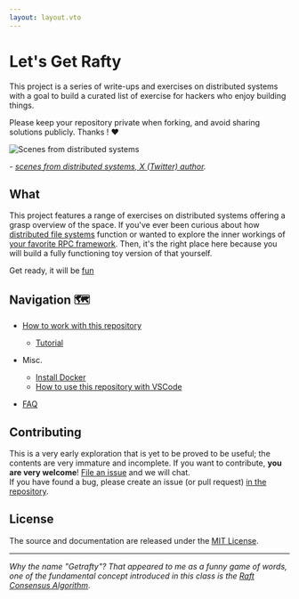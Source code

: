 ```yaml
---
layout: layout.vto
---
```



# Let's Get Rafty

This project is a series of write-ups and exercises on distributed systems with a goal to build a curated list of exercise for hackers who enjoy building things. 

Please keep your repository private when forking, and avoid sharing solutions publicly. Thanks ! ❤️


![Scenes from distributed systems](/static/scenes-from-distributed-systems.webp)

*- [scenes from distributed systems, X (Twitter) author](https://x.com/b0rk/status/1056560207562711041).* 

## What

This project features a range of exercises on distributed systems offering a grasp overview of the space. If you've ever been curious about how [distributed file systems](https://static.googleusercontent.com/media/research.google.com/en//archive/gfs-sosp2003.pdf) function or wanted to explore the inner workings of [your favorite RPC framework](https://en.wikipedia.org/wiki/Apache_Thrift). Then, it's the right place here because you will build a fully functioning toy version of that yourself.

Get ready, it will be [fun](https://makeameme.org/meme/ohh-well-thisll)

## Navigation 🗺️

- [How to work with this repository](getting-started)
    - [Tutorial](hello-world)


- Misc.
    - [Install Docker](etc/use-docker)
    - [How to use this repository with VSCode](etc/use-vscode)

- [FAQ](etc/faq)

## Contributing

This is a very early exploration that is yet to be proved to be useful; the contents are very immature and incomplete.  If you want to contribute, **you are very welcome**! [File an issue](https://github.com/sidosera/getrafty/issues/new) and we will chat.  
If you have found a bug, please create an issue (or pull request) [in the repository](https://github.com/sidosera/getrafty).


## License

The source and documentation are released under the [MIT License](https://github.com/sidosera/getrafty/blob/main/LICENSE).

---
*Why the name "Getrafty"? That appeared to me as a funny game of words, one of the fundamental concept introduced in this class is the [Raft Consensus Algorithm](https://raft.github.io/)*.



